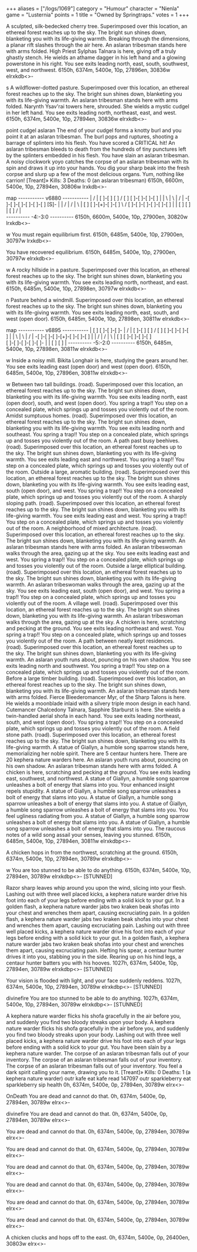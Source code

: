 +++
aliases = ["/logs/1069"]
category = "Humour"
character = "Nienla"
game = "Lusternia"
points = 1
title = "Owned by Springtraps."
votes = 1
+++

A sculpted, silk-bedecked cherry tree.
Superimposed over this location, an ethereal forest reaches up to the sky. The bright sun shines down, blanketing you with its life-giving warmth. Breaking through the dimensions, a planar rift slashes through the air here. An aslaran tribesman stands here with arms folded. High Priest Sylphas Talnara is here, giving off a truly ghastly stench. He wields an athame dagger in his left hand and a glowing powerstone in his right.
You see exits leading north, east, south, southwest, west, and northwest.
6150h, 6374m, 5400e, 10p, 27896en, 30836w elrxkdb<>-

s
A wildflower-dotted pasture.
Superimposed over this location, an ethereal forest reaches up to the sky. The bright sun shines down, blanketing you with its life-giving warmth. An aslaran tribesman stands here with arms folded. Narynth Ysav'rai towers here, shrouded. She wields a mystic cudgel in her left hand.
You see exits leading north, northeast, east, and west.
6150h, 6374m, 5400e, 10p, 27894en, 30836w elrxkdb<>-

point cudgel aslaran
The end of your cudgel forms a knotty burl and you point it at an aslaran tribesman. The burl pops and ruptures, shooting a barrage of splinters into his flesh.
You have scored a CRITICAL hit!
An aslaran tribesman bleeds to death from the hundreds of tiny punctures left by the splinters embedded in his flesh.
You have slain an aslaran tribesman.
A noisy clockwork yoyo catches the corpse of an aslaran tribesman with its spin and draws it up into your hands.
You dig your sharp beak into the fresh corpse and slurp up a few of the most delicious organs. Yum, nothing like carrion!
[Treant]» Kills: 3 Deaths: 0 (an aslaran tribesman) 
6150h, 6600m, 5400e, 10p, 27894en, 30806w lrxkdb<>-

map
----------- v6880 -----------
      |     /     | 
     [ ]-[ ]     [ ]
    /
 [ ]     [ ]-[ ]-[ ]-[ ]
  |       | \ | \ | / | 
-[ ]-[ ]-[ ]-[ ]-[ ]-[ ] [S]-
  |       | / | / | \ | 
 [ ]     [ ]-[+]-[ ]-[ ]
    \                       /
     [ ]-[ ]-[ ]-[ ]-[ ]-[ ]
          |           | 
         [ ]         [ ]
                      | 
                     [ ]
                    / | \
---------- -4:-3:0 ----------
6150h, 6600m, 5400e, 10p, 27900en, 30820w lrxkdb<>-

w
You must regain equilibrium first.
6150h, 6485m, 5400e, 10p, 27900en, 30797w lrxkdb<>-


You have recovered equilibrium.
6150h, 6485m, 5400e, 10p, 27900en, 30797w elrxkdb<>-

w
A rocky hillside in a pasture.
Superimposed over this location, an ethereal forest reaches up to the sky. The bright sun shines down, blanketing you with its life-giving warmth.
You see exits leading north, northeast, and east.
6150h, 6485m, 5400e, 10p, 27898en, 30797w elrxkdb<>-

n
Pasture behind a windmill.
Superimposed over this location, an ethereal forest reaches up to the sky. The bright sun shines down, blanketing you with its life-giving warmth.
You see exits leading north, east, south, and west (open door).
6150h, 6485m, 5400e, 10p, 27898en, 30811w elrxkdb<>-

map
----------- v6895 -----------
                          | 
         [ ]     [ ]-[ ]-[ ]-
          |     /     | 
         [ ]-[ ]     [ ]
        /
     [ ]     [ ]-[ ]-[ ]-[ ]
      |       | \ | \ | / | 
-[ ]-[ ]-[ ]-[+]-[ ]-[ ]-[ ]
      |       | / | / | \ | 
     [ ]     [ ]-[ ]-[ ]-[ ]
        \
         [ ]-[ ]-[ ]-[ ]-[ ]-
              |           | 
             [ ]         [ ]
                          | 
---------- -5:-2:0 ----------
6150h, 6485m, 5400e, 10p, 27898en, 30811w elrxkdb<>-

w
Inside a noisy mill.
Bikita Longhair is here, studying the gears around her.
You see exits leading east (open door) and west (open door).
6150h, 6485m, 5400e, 10p, 27896en, 30811w elrxkdb<>-

w
Between two tall buildings. (road).
Superimposed over this location, an ethereal forest reaches up to the sky. The bright sun shines down, blanketing you with its life-giving warmth.
You see exits leading north, east (open door), south, and west (open door).
You spring a trap!!
You step on a concealed plate, which springs up and tosses you violently out of the room.
Amidst sumptuous homes. (road).
Superimposed over this location, an ethereal forest reaches up to the sky. The bright sun shines down, blanketing you with its life-giving warmth.
You see exits leading north and southeast.
You spring a trap!!
You step on a concealed plate, which springs up and tosses you violently out of the room.
A path past busy beehives. (road).
Superimposed over this location, an ethereal forest reaches up to the sky. The bright sun shines down, blanketing you with its life-giving warmth.
You see exits leading east and northwest.
You spring a trap!!
You step on a concealed plate, which springs up and tosses you violently out of the room.
Outside a large, aromatic building. (road).
Superimposed over this location, an ethereal forest reaches up to the sky. The bright sun shines down, blanketing you with its life-giving warmth.
You see exits leading east, south (open door), and west.
You spring a trap!!
You step on a concealed plate, which springs up and tosses you violently out of the room.
A sharply sloping path. (road).
Superimposed over this location, an ethereal forest reaches up to the sky. The bright sun shines down, blanketing you with its life-giving warmth.
You see exits leading east and west.
You spring a trap!!
You step on a concealed plate, which springs up and tosses you violently out of the room.
A neighborhood of mixed architecture. (road).
Superimposed over this location, an ethereal forest reaches up to the sky. The bright sun shines down, blanketing you with its life-giving warmth. An aslaran tribesman stands here with arms folded. An aslaran tribeswoman walks through the area, gazing up at the sky.
You see exits leading east and west.
You spring a trap!!
You step on a concealed plate, which springs up and tosses you violently out of the room.
Outside a large elliptical building. (road).
Superimposed over this location, an ethereal forest reaches up to the sky. The bright sun shines down, blanketing you with its life-giving warmth. An aslaran tribeswoman walks through the area, gazing up at the sky.
You see exits leading east, south (open door), and west.
You spring a trap!!
You step on a concealed plate, which springs up and tosses you violently out of the room.
A village well. (road).
Superimposed over this location, an ethereal forest reaches up to the sky. The bright sun shines down, blanketing you with its life-giving warmth. An aslaran tribeswoman walks through the area, gazing up at the sky. A chicken is here, scratching and pecking at the ground.
You see exits leading northeast and west.
You spring a trap!!
You step on a concealed plate, which springs up and tosses you violently out of the room.
A path between neatly kept residences. (road).
Superimposed over this location, an ethereal forest reaches up to the sky. The bright sun shines down, blanketing you with its life-giving warmth. An aslaran youth runs about, pouncing on his own shadow.
You see exits leading north and southwest.
You spring a trap!!
You step on a concealed plate, which springs up and tosses you violently out of the room.
Before a large timber building. (road).
Superimposed over this location, an ethereal forest reaches up to the sky. The bright sun shines down, blanketing you with its life-giving warmth. An aslaran tribesman stands here with arms folded. Fierce Bleederomancer Myr, of the Sharp Talons is here. He wields a moonblade inlaid with a silvery triple moon design in each hand. Cutemancer Chalcedony Talnara, Sapphire Starburst is here. She wields a twin-handled aerial shofa in each hand.
You see exits leading northeast, south, and west (open door).
You spring a trap!!
You step on a concealed plate, which springs up and tosses you violently out of the room.
A field stone path. (road).
Superimposed over this location, an ethereal forest reaches up to the sky. The bright sun shines down, blanketing you with its life-giving warmth. A statue of Giallyn, a humble song sparrow stands here, memorializing her noble spirit. There are 5 centaur hunters here. There are 20 kephera nature warders here. An aslaran youth runs about, pouncing on his own shadow. An aslaran tribesman stands here with arms folded. A chicken is here, scratching and pecking at the ground.
You see exits leading east, southwest, and northwest.
A statue of Giallyn, a humble song sparrow unleashes a bolt of energy that slams into you.
Your enhanced insight repels stupidity.
A statue of Giallyn, a humble song sparrow unleashes a bolt of energy that slams into you.
A statue of Giallyn, a humble song sparrow unleashes a bolt of energy that slams into you.
A statue of Giallyn, a humble song sparrow unleashes a bolt of energy that slams into you.
You feel ugliness radiating from you.
A statue of Giallyn, a humble song sparrow unleashes a bolt of energy that slams into you.
A statue of Giallyn, a humble song sparrow unleashes a bolt of energy that slams into you.
The raucous notes of a wild song assail your senses, leaving you stunned.
6150h, 6485m, 5400e, 10p, 27894en, 30811w elrxkdbp<>-


A chicken hops in from the northwest, scratching at the ground.
6150h, 6374m, 5400e, 10p, 27894en, 30789w elrxkdbp<>-

w
You are too stunned to be able to do anything.
6150h, 6374m, 5400e, 10p, 27894en, 30789w elrxkdbp<>- [STUNNED]


Razor sharp leaves whip around you upon the wind, slicing into your flesh.
Lashing out with three well placed kicks, a kephera nature warder drive his foot into each of your legs before ending with a solid kick to your gut.
In a golden flash, a kephera nature warder jabs two kraken beak shofas into your chest and wrenches them apart, causing excruciating pain.
In a golden flash, a kephera nature warder jabs two kraken beak shofas into your chest and wrenches them apart, causing excruciating pain.
Lashing out with three well placed kicks, a kephera nature warder drive his foot into each of your legs before ending with a solid kick to your gut.
In a golden flash, a kephera nature warder jabs two kraken beak shofas into your chest and wrenches them apart, causing excruciating pain.
Hefting his spear, a centaur hunter drives it into you, stabbing you in the side.
Rearing up on his hind legs, a centaur hunter batters you with his hooves.
1027h, 6374m, 5400e, 10p, 27894en, 30789w elrxkdbp<>- [STUNNED]


Your vision is flooded with light, and your face suddenly reddens.
1027h, 6374m, 5400e, 10p, 27894en, 30789w elrxkdbp<>- [STUNNED]

divinefire
You are too stunned to be able to do anything.
1027h, 6374m, 5400e, 10p, 27894en, 30789w elrxkdbp<>- [STUNNED]


A kephera nature warder flicks his shofa gracefully in the air before you, and suddenly you find two bloody streaks upon your body.
A kephera nature warder flicks his shofa gracefully in the air before you, and suddenly you find two bloody streaks upon your body.
Lashing out with three well placed kicks, a kephera nature warder drive his foot into each of your legs before ending with a solid kick to your gut.
You have been slain by a kephera nature warder.
The corpse of an aslaran tribesman falls out of your inventory.
The corpse of an aslaran tribesman falls out of your inventory.
The corpse of an aslaran tribesman falls out of your inventory.
You feel a dark spirit calling your name, drawing you to it.
[Treant]» Kills: 0 Deaths: 1 (a kephera nature warder) 
outr kafe
eat kafe
read 147097
outr sparkleberry
eat sparkleberry
sip health
0h, 6374m, 5400e, 0p, 27894en, 30789w elrx<>-

OnDeath
You are dead and cannot do that.
0h, 6374m, 5400e, 0p, 27894en, 30789w elrx<>-

divinefire
You are dead and cannot do that.
0h, 6374m, 5400e, 0p, 27894en, 30789w elrx<>-

You are dead and cannot do that.
0h, 6374m, 5400e, 0p, 27894en, 30789w elrx<>-

You are dead and cannot do that.
0h, 6374m, 5400e, 0p, 27894en, 30789w elrx<>-

You are dead and cannot do that.
0h, 6374m, 5400e, 0p, 27894en, 30789w elrx<>-

You are dead and cannot do that.
0h, 6374m, 5400e, 0p, 27894en, 30789w elrx<>-

You are dead and cannot do that.
0h, 6374m, 5400e, 0p, 27894en, 30789w elrx<>-

You are dead and cannot do that.
0h, 6374m, 5400e, 0p, 27894en, 30789w elrx<>-


A chicken clucks and hops off to the east.
0h, 6374m, 5400e, 0p, 26400en, 30803w elrx<>-

